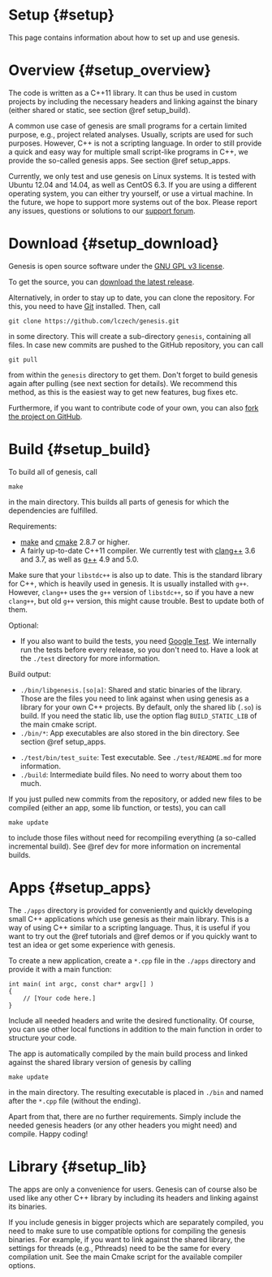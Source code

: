 Setup {#setup}
============

This page contains information about how to set up and use genesis.

# Overview {#setup_overview}

<!--
The functionality of genesis can be used in two ways:

 *  As a C++ library.
 *  As a Python module.
-->

The code is written as a C++11 library. It can thus be used in custom projects by including
the necessary headers and linking against the binary (either shared or static, see section
@ref setup_build).

A common use case of genesis are small programs for a certain limited purpose, e.g., project related
analyses. Usually, scripts are used for such purposes. However, C++ is not a scripting language.
In order to still provide a quick and easy way for multiple small script-like programs in C++,
we provide the so-called genesis apps. See section @ref setup_apps.

<!--
In addition to C++, the classes and functions are (mostly) exported to Python. The genesis module
can be imported and used as any other Python module. See section @ref setup_python.
-->

Currently, we only test and use genesis on Linux systems. It is tested with Ubuntu 12.04 and 14.04,
as well as CentOS 6.3. If you are using a different operating system, you can either try yourself,
or use a virtual machine. In the future, we hope to support more systems out of the box.
Please report any issues, questions or solutions to our
[support forum](http://support.genesis-lib.org/).

# Download {#setup_download}

Genesis is open source software under the [GNU GPL v3 license](http://www.gnu.org/licenses/gpl.html).

To get the source, you can [download the latest release](https://github.com/lczech/genesis/releases).

Alternatively, in order to stay up to date, you can clone the repository. For this, you need to have
[Git](https://git-scm.com/) installed. Then, call

    git clone https://github.com/lczech/genesis.git

in some directory. This will create a sub-directory `genesis`, containing all files. In case new
commits are pushed to the GitHub repository, you can call

    git pull

from within the `genesis` directory to get them. Don't forget to build genesis again after pulling
(see next section for details).
We recommend this method, as this is the easiest way to get new features, bug fixes etc.

Furthermore, if you want to contribute code of your own, you can also
[fork the project on GitHub](https://github.com/lczech/genesis).

# Build {#setup_build}

To build all of genesis, call

    make

in the main directory. This builds all parts of genesis for which the dependencies are fulfilled.

Requirements:

 *  [make](https://www.gnu.org/software/make/) and [cmake](https://cmake.org/) 2.8.7 or higher.
 *  A fairly up-to-date C++11 compiler. We currently test with [clang++](http://clang.llvm.org/)
    3.6 and 3.7, as well as [g++](https://gcc.gnu.org/) 4.9 and 5.0.

Make sure that your `libstdc++` is also up to date. This is the standard library for C++, which is
heavily used in genesis. It is usually installed with `g++`. However, `clang++` uses the `g++`
version of `libstdc++`, so if you have a new `clang++`, but old `g++` version, this might cause
trouble. Best to update both of them.

Optional:

<!--
 *  The Python module requires [Boost Python](www.boost.org/doc/libs/release/libs/python/)
    1.41 or higher. Frankly, this is a huge requirement, but currently this is the way it is.
    You might need to compile Boost Python with the `-fPIC` flag to work properly.

    To build the Python module, you need CMake 2.8.12 or higher.
-->
 *  If you also want to build the tests, you need [Google Test](https://github.com/google/googletest).
    We internally run the tests before every release, so you don't need to. Have a look at the
    `./test` directory for more information.

Build output:

 *  `./bin/libgenesis.[so|a]`: Shared and static binaries of the library. Those are the files you
    need to link against when using genesis as a library for your own C++ projects.
    By default, only the shared lib (`.so`) is build. If you need the static lib, use the option
    flag `BUILD_STATIC_LIB` of the main cmake script.
 *  `./bin/*`: App executables are also stored in the bin directory. See section @ref setup_apps.
<!--
 *  `./python/module/genesis.so`: Python module file. See section @ref setup_python.
-->
 *  `./test/bin/test_suite`: Test executable. See `./test/README.md` for more information.
 *  `./build`: Intermediate build files. No need to worry about them too much.

If you just pulled new commits from the repository, or added new files to be compiled
(either an app, some lib function, <!--Python bindings,--> or tests), you can call

    make update

to include those files without need for recompiling everything (a so-called incremental build).
See @ref dev for more information on incremental builds.

# Apps {#setup_apps}

The `./apps` directory is provided for conveniently and quickly developing small C++ applications
which use genesis as their main library. This is a way of using C++ similar to a scripting language.
Thus, it is useful if you want to try out the @ref tutorials and @ref demos or if you quickly want
to test an idea or get some experience with genesis.

<!--
Reasons to use this method (instead of the genesis Python bindings) include:

 *  If you want to try out the @ref tutorials and @ref demos.
 *  If you quickly want to test an idea or get some experience with genesis.
 *  If Boost Python is not available on your target system.
 *  If not all needed functions of genesis are exported to Python (yet).
 *  If you simply feel more comfortable developing in C++ than in Python.
-->

To create a new application, create a `*.cpp` file in the `./apps` directory and provide it with
a main function:

~~~{.cpp}
int main( int argc, const char* argv[] )
{
	// [Your code here.]
}
~~~

Include all needed headers and write the desired functionality.
Of course, you can use other local functions in addition to the main function in order to structure
your code.

The app is automatically compiled by the main build process and linked against the shared library
version of genesis by calling

    make update

in the main directory. The resulting executable is placed in `./bin` and named after the `*.cpp`
file (without the ending).

Apart from that, there are no further requirements. Simply include the needed genesis headers (or
any other headers you might need) and compile. Happy coding!

# Library {#setup_lib}

The apps are only a convenience for users. Genesis can of course also be used like any
other C++ library by including its headers and linking against its binaries.

If you include genesis in bigger projects which are separately compiled, you need to make sure to
use compatible options for compiling the genesis binaries. For example, if you want to link against
the shared library, the settings for threads (e.g., Pthreads) need to be the same for every
compilation unit. See the main Cmake script for the available compiler options.

<!--
# Python {#setup_python}

For users who are more comfortable to develop in Python, we also offer a Python interface.
The module file is created using [Boost Python](www.boost.org/doc/libs/release/libs/python/),
see @ref setup_build for details.

After building, the module file is located at `./python/module/genesis.so`. According to
[the Python documentation](https://docs.python.org/2/tutorial/modules.html#the-module-search-path),
there are several ways to make the module available:

 *  Copy or create a link to the module into the directory that contains the scripts you want to run.
    For example, call

        ln -s path/to/genesis/python/module/genesis.so .

    in that directory. Mind the dot at the end of that line.
 *  Extend the environment variable `PYTHONPATH`. For example, in your terminal configuration,
    add the line

        export PYTHONPATH+="path/to/genesis/python/module"

    On Ubuntu systems, this configuration file is usually located at `/home/user/.bashrc`.

You can test whether or not the module is available for import in Python with

~~~{.py}
import genesis
print genesis.utils.genesis_header()
~~~

We recommend to use an interactive Python shell like [IPython](https://ipython.org/) or
[bpython](http://bpython-interpreter.org/) in order to discover the functionality of genesis.

**Important remark:** At the moment, most, but not all functionality of genesis is exported to
Python. This is mainly due to the fact that the library is developed by a C++ advocate. Well, also
because there are some limits for the interoperability between Python and C++, e.g., regarding C++
concepts like streams, const correctness and templates. This make exporting certain functions
more difficult than others.

If you find yourself in need of a function of genesis that is not yet available via the Python
interface, please
[open an issue on our GitHub page](https://github.com/lczech/genesis/issues). This helps us in
prioritizing the most needed aspects.
-->
